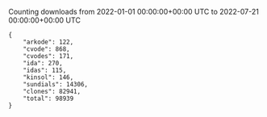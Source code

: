 
Counting downloads from 2022-01-01 00:00:00+00:00 UTC to 2022-07-21 00:00:00+00:00 UTC

```
{
    "arkode": 122,
    "cvode": 868,
    "cvodes": 171,
    "ida": 270,
    "idas": 115,
    "kinsol": 146,
    "sundials": 14306,
    "clones": 82941,
    "total": 98939
}
```
